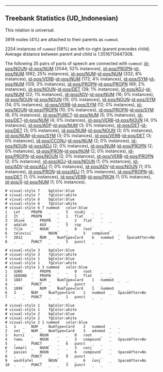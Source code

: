 

--------------------------------------------------------------------------------

## Treebank Statistics (UD_Indonesian)

This relation is universal.

3919 nodes (4%) are attached to their parents as `nummod`.

2254 instances of `nummod` (58%) are left-to-right (parent precedes child).
Average distance between parent and child is 1.5516713447308.

The following 35 pairs of parts of speech are connected with `nummod`: [id-pos/NOUN]()-[id-pos/NUM]() (2044; 52% instances), [id-pos/PROPN]()-[id-pos/NUM]() (992; 25% instances), [id-pos/NUM]()-[id-pos/NUM]() (332; 8% instances), [id-pos/VERB]()-[id-pos/NUM]() (172; 4% instances), [id-pos/SYM]()-[id-pos/NUM]() (129; 3% instances), [id-pos/PROPN]()-[id-pos/PROPN]() (69; 2% instances), [id-pos/NOUN]()-[id-pos/DET]() (39; 1% instances), [id-pos/ADJ]()-[id-pos/NUM]() (22; 1% instances), [id-pos/ADV]()-[id-pos/NUM]() (16; 0% instances), [id-pos/NOUN]()-[id-pos/NOUN]() (15; 0% instances), [id-pos/NOUN]()-[id-pos/SYM]() (14; 0% instances), [id-pos/VERB]()-[id-pos/SYM]() (12; 0% instances), [id-pos/NOUN]()-[id-pos/PROPN]() (10; 0% instances), [id-pos/PROPN]()-[id-pos/SYM]() (6; 0% instances), [id-pos/PUNCT]()-[id-pos/NUM]() (5; 0% instances), [id-pos/DET]()-[id-pos/NUM]() (4; 0% instances), [id-pos/VERB]()-[id-pos/NOUN]() (4; 0% instances), [id-pos/ADP]()-[id-pos/NUM]() (3; 0% instances), [id-pos/DET]()-[id-pos/DET]() (3; 0% instances), [id-pos/NUM]()-[id-pos/NOUN]() (3; 0% instances), [id-pos/NUM]()-[id-pos/SYM]() (3; 0% instances), [id-pos/VERB]()-[id-pos/DET]() (3; 0% instances), [id-pos/CCONJ]()-[id-pos/NUM]() (2; 0% instances), [id-pos/NOUN]()-[id-pos/ADJ]() (2; 0% instances), [id-pos/NUM]()-[id-pos/PROPN]() (2; 0% instances), [id-pos/PRON]()-[id-pos/NUM]() (2; 0% instances), [id-pos/PROPN]()-[id-pos/NOUN]() (2; 0% instances), [id-pos/VERB]()-[id-pos/PROPN]() (2; 0% instances), [id-pos/ADJ]()-[id-pos/NOUN]() (1; 0% instances), [id-pos/ADV]()-[id-pos/ADJ]() (1; 0% instances), [id-pos/ADV]()-[id-pos/NOUN]() (1; 0% instances), [id-pos/PRON]()-[id-pos/ADJ]() (1; 0% instances), [id-pos/PROPN]()-[id-pos/DET]() (1; 0% instances), [id-pos/VERB]()-[id-pos/PRON]() (1; 0% instances), [id-pos/X]()-[id-pos/NUM]() (1; 0% instances).


~~~ conllu
# visual-style 7	bgColor:blue
# visual-style 7	fgColor:white
# visual-style 6	bgColor:blue
# visual-style 6	fgColor:white
# visual-style 6 7 nummod	color:blue
1	Let	_	PROPN	_	_	5	nsubj	_	_
2	It	_	PROPN	_	_	1	flat	_	_
3	Shine	_	PROPN	_	_	2	flat	_	_
4	adalah	_	AUX	_	_	5	cop	_	_
5	film	_	NOUN	_	_	0	root	_	_
6	televisi	_	NOUN	_	_	5	compound	_	_
7	2012	_	NUM	_	NumType=Card	6	nummod	_	SpaceAfter=No
8	.	_	PUNCT	_	_	5	punct	_	_

~~~


~~~ conllu
# visual-style 3	bgColor:blue
# visual-style 3	fgColor:white
# visual-style 1	bgColor:blue
# visual-style 1	fgColor:white
# visual-style 1 3 nummod	color:blue
1	SURO	_	PROPN	_	_	0	root	_	_
2	SEDONO	_	PROPN	_	_	1	flat	_	_
3	1887	_	NUM	_	NumType=Card	1	nummod	_	_
4	-	_	PUNCT	_	_	1	punct	_	_
5	1899	_	NUM	_	NumType=Card	1	nummod	_	_
6	3	_	NUM	_	NumType=Card	1	nummod	_	SpaceAfter=No
7	.	_	PUNCT	_	_	1	punct	_	_

~~~


~~~ conllu
# visual-style 1	bgColor:blue
# visual-style 1	fgColor:white
# visual-style 2	bgColor:blue
# visual-style 2	fgColor:white
# visual-style 2 1 nummod	color:blue
1	1	_	NUM	_	NumType=Card	2	nummod	_	_
2	set	_	NUM	_	NumType=Card	3	advmod	_	_
3	kursi	_	NOUN	_	_	0	root	_	_
4	tamu	_	NOUN	_	_	3	compound	_	SpaceAfter=No
5	,	_	PUNCT	_	_	6	punct	_	_
6	lemari	_	NOUN	_	_	3	conj	_	_
7	pasien	_	NOUN	_	_	6	compound	_	SpaceAfter=No
8	,	_	PUNCT	_	_	9	punct	_	_
9	washtafel	_	NOUN	_	_	6	conj	_	SpaceAfter=No
10	.	_	PUNCT	_	_	3	punct	_	_

~~~



